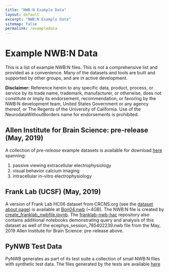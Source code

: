 ```yaml
---
title: "NWB:N Example Data"
layout: default
excerpt: "NWB:N Example Data"
sitemap: false
permalink: /exampledata
---
```



# Example NWB:N Data

This is a list of example NWB:N files. This is not a comprehensive list
and provided as a convenience. Many of the datasets and tools are built
and supported by other groups, and are in active development.

**Disclaimer:** Reference herein to any specific data, product, process, or service by its trade name, trademark, manufacturer, or otherwise, does not constitute or imply its endorsement, recommendation, or favoring by the NWB:N development team, United States Government or any agency thereof, or The Regents of the University of California. Use of the NeurodataWithoutBorders name for endorsements is prohibited.

## Allen Institute for Brain Science: pre-release (May, 2019)

A collection of *pre-release* example datasets is available for
download [here](http://download.alleninstitute.org/informatics-archive/prerelease/) spanning:
1. passive viewing extracellular electrophysiology
2. visual behavior calcium imaging
3. intracellular in-vitro electrophysiology


## Frank Lab (UCSF) (May, 2019)

A version of Frank Lab HC06 dataset from CRCNS.org (see the [dataset about page](https://crcns.org/data-sets/hc/hc-6/about-hc-5)) is available at [Bon04.nwb](https://www.dropbox.com/s/92jkkse2c7lm7qe/bon04.nwb?dl=0) (~4GB). The NWB:N file is created by [create_franklab_nwbfile.ipynb](https://github.com/LorenFrankLab/franklab-nwb-hack/blob/master/hackathon-6/create_franklab_nwbfile.ipynb). The [franklab-nwb-hac](https://github.com/LorenFrankLab/franklab-nwb-hack/tree/master/hackathon-6) repository also contains additional notebooks demonstrating query and analysis of this dataset as well of the ecephys_session_785402239.nwb  file from the May, 2019 Allen Institute for Brain Science: pre-release above.

## PyNWB Test Data

PyNWB generates as part of its test suite a collection of small NWB:N files with synthetic test data. The files generated by the tests are available [here](https://drive.google.com/drive/folders/1g1CpnoMd9s9L-sHBWVyklp3-xJcLGeFt?usp=sharing)
